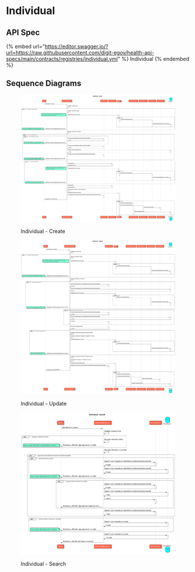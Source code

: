 # Individual

## API Spec

{% embed url="https://editor.swagger.io/?url=https://raw.githubusercontent.com/digit-egov/health-api-specs/main/contracts/registries/individual.yml" %}
Individual
{% endembed %}

## Sequence Diagrams

<figure><img src="../../../.gitbook/assets/individual_create.svg" alt=""><figcaption><p>Individual - Create</p></figcaption></figure>

<figure><img src="../../../.gitbook/assets/individual_update.svg" alt=""><figcaption><p>Individual - Update</p></figcaption></figure>

<figure><img src="../../../.gitbook/assets/individual_search.svg" alt=""><figcaption><p>Individual - Search</p></figcaption></figure>


